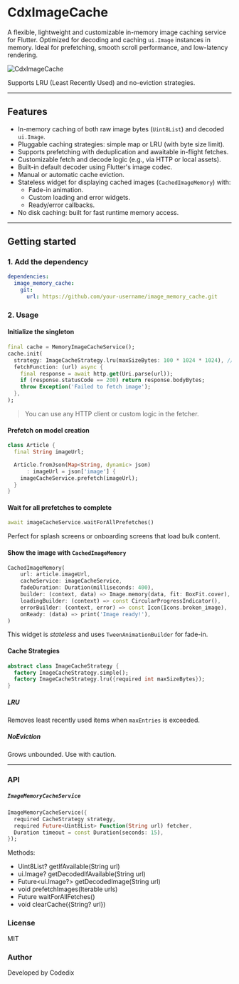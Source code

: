 # CdxImageCache

A flexible, lightweight and customizable in-memory image caching service for Flutter. Optimized for decoding and caching `ui.Image` instances in memory. Ideal for prefetching, smooth scroll performance, and low-latency rendering.

![CdxImageCache](https://i.ibb.co/rGmyPkkq/Cdx-Image-Chage.png)

Supports LRU (Least Recently Used) and no-eviction strategies.

---

## Features

- In-memory caching of both raw image bytes (`Uint8List`) and decoded `ui.Image`.
- Pluggable caching strategies: simple map or LRU (with byte size limit).
- Supports prefetching with deduplication and awaitable in-flight fetches.
- Customizable fetch and decode logic (e.g., via HTTP or local assets).
- Built-in default decoder using Flutter's image codec.
- Manual or automatic cache eviction.
- Stateless widget for displaying cached images (`CachedImageMemory`) with:
    - Fade-in animation.
    - Custom loading and error widgets.
    - Ready/error callbacks.
- No disk caching: built for fast runtime memory access.

---

## Getting started

### 1. Add the dependency

```yaml
dependencies:
  image_memory_cache:
    git:
      url: https://github.com/your-username/image_memory_cache.git
```

### 2. Usage

#### Initialize the singleton

```dart
final cache = MemoryImageCacheService();
cache.init(
  strategy: ImageCacheStrategy.lru(maxSizeBytes: 100 * 1024 * 1024), // 100MB
  fetchFunction: (url) async {
    final response = await http.get(Uri.parse(url));
    if (response.statusCode == 200) return response.bodyBytes;
    throw Exception('Failed to fetch image');
  },
);
```
> You can use any HTTP client or custom logic in the fetcher.

#### Prefetch on model creation
```dart
class Article {
  final String imageUrl;

  Article.fromJson(Map<String, dynamic> json)
      : imageUrl = json['image'] {
    imageCacheService.prefetch(imageUrl);
  }
}
```

#### Wait for all prefetches to complete
```dart
await imageCacheService.waitForAllPrefetches()
```
Perfect for splash screens or onboarding screens that load bulk content.


#### Show the image with `CachedImageMemory`
```dart
CachedImageMemory(
    url: article.imageUrl,
    cacheService: imageCacheService,
    fadeDuration: Duration(milliseconds: 400),
    builder: (context, data) => Image.memory(data, fit: BoxFit.cover),
    loadingBuilder: (context) => const CircularProgressIndicator(),
    errorBuilder: (context, error) => const Icon(Icons.broken_image),
    onReady: (data) => print('Image ready!'),
)
```
This widget is *stateless* and uses `TweenAnimationBuilder` for fade-in.



#### Cache Strategies
```dart
abstract class ImageCacheStrategy {
  factory ImageCacheStrategy.simple();
  factory ImageCacheStrategy.lru({required int maxSizeBytes});
}
```

##### LRU
Removes least recently used items when `maxEntries` is exceeded.

##### NoEviction
Grows unbounded. Use with caution.

---

### API
##### `ImageMemoryCacheService`
```dart
ImageMemoryCacheService({
  required CacheStrategy strategy,
  required Future<Uint8List> Function(String url) fetcher,
  Duration timeout = const Duration(seconds: 15),
});
```
Methods:
* Uint8List? getIfAvailable(String url)
* ui.Image? getDecodedIfAvailable(String url)
* Future<ui.Image?> getDecodedImage(String url)
* void prefetchImages(Iterable<String> urls)
* Future<void> waitForAllFetches()
* void clearCache({String? url})

### License
MIT

### Author
Developed by Codedix

